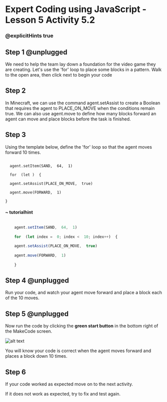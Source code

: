# Expert Coding using JavaScript - Lesson 5 Activity 5.2

### @explicitHints true

  

## Step 1 @unplugged

  We need to help the team lay down a foundation for the video game they are creating. Let's use the 'for' loop to place some blocks in a pattern. Walk to the open area, then click next to begin your code



## Step 2

In Minecraft, we can use the command agent.setAssist to create a Boolean that requires the agent to PLACE_ON_MOVE when the conditions remain true. We can also use agent.move to define how many blocks forward an agent can move and place blocks before the task is finished. 


  

## Step 3

Using the template below, define the 'for' loop so that the agent moves forward 10 times.

  ```template

    agent.setItem(SAND,  64,  1)

    for  (let )  {
    
    agent.setAssist(PLACE_ON_MOVE,  true)
    
    agent.move(FORWARD,  1)

}
```
#### ~ tutorialhint

  

```javascript

    agent.setItem(SAND,  64,  1)
    
    for  (let index =  0; index <  10; index++)  {
    
    agent.setAssist(PLACE_ON_MOVE,  true)
    
    agent.move(FORWARD,  1)
    
    }

```

  

## Step 4 @unplugged

Run your code, and watch your agent move forward and place a block each of the 10 moves. 

  


## Step 5 @unplugged

Now run the code by clicking the **green start button** in the bottom right of the MakeCode screen.

  

![alt text](https://expertjs.codingcredentials.com/Lesson1/1.1/1.JPG?raw=true  "Start")

  

You will know your code is correct when the agent moves forward and places a block down 10 times.
  
  
  

## Step 6

If your code worked as expected move on to the next activity.

  

If it does not work as expected, try to fix and test again.
